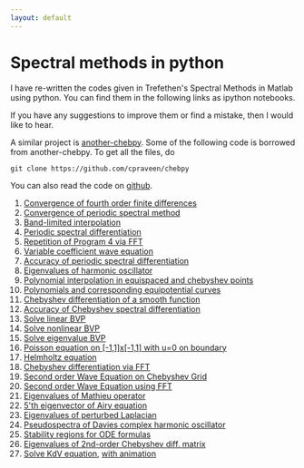 ```yaml
---
layout: default
---
```


# Spectral methods in python

I have re-written the codes given in Trefethen's Spectral Methods in Matlab using python. You can find them in the following links as ipython notebooks.

If you have any suggestions to improve them or find a mistake, then I would like to hear.

A similar project is [another-chebpy](https://github.com/nikola-m/another-chebpy). Some of the following code is borrowed from another-chebpy. To get all the files, do

```shell
git clone https://github.com/cpraveen/chebpy
```

You can also read the code on [github](https://github.com/cpraveen/chebpy).

<ol>

<li><a href="http://nbviewer.ipython.org/github/cpraveen/chebpy/blob/master/p01.ipynb" rel="nofollow" target="_blank">Convergence of fourth order finite differences</a></li>

<li><a href="http://nbviewer.ipython.org/github/cpraveen/chebpy/blob/master/p02.ipynb" rel="nofollow" target="_blank">Convergence of periodic spectral method</a></li>

<li><a href="http://nbviewer.ipython.org/github/cpraveen/chebpy/blob/master/p03.ipynb" rel="nofollow" target="_blank">Band-limited interpolation</a></li>

<li><a href="http://nbviewer.ipython.org/github/cpraveen/chebpy/blob/master/p04.ipynb" rel="nofollow" target="_blank">Periodic spectral differentiation</a></li>

<li><a href="http://nbviewer.ipython.org/github/cpraveen/chebpy/blob/master/p05.ipynb" rel="nofollow" target="_blank">Repetition of Program 4 via FFT</a></li>

<li><a href="http://nbviewer.ipython.org/github/cpraveen/chebpy/blob/master/p06.ipynb" rel="nofollow" target="_blank">Variable coefficient wave equation</a></li>

<li><a href="http://nbviewer.ipython.org/github/cpraveen/chebpy/blob/master/p07.ipynb" rel="nofollow" target="_blank">Accuracy of periodic spectral differentiation</a></li>

<li><a href="http://nbviewer.ipython.org/github/cpraveen/chebpy/blob/master/p08.ipynb" target="_blank">Eigenvalues of harmonic oscillator</a></li>

<li><a href="http://nbviewer.ipython.org/github/cpraveen/chebpy/blob/master/p09.ipynb" target="_blank">Polynomial interpolation in equispaced and chebyshev points</a></li>

<li><a href="http://nbviewer.ipython.org/github/cpraveen/chebpy/blob/master/p10.ipynb" target="_blank">Polynomials and corresponding equipotential curves</a></li>

<li><a href="http://nbviewer.ipython.org/github/cpraveen/chebpy/blob/master/p11.ipynb" target="_blank">Chebyshev differentiation of a smooth function</a></li>

<li><a href="http://nbviewer.ipython.org/github/cpraveen/chebpy/blob/master/p12.ipynb" target="_blank">Accuracy of Chebyshev spectral differentiation</a></li>

<li><a href="http://nbviewer.ipython.org/github/cpraveen/chebpy/blob/master/p13.ipynb" rel="nofollow" target="_blank">Solve linear BVP</a></li>

<li><a href="http://nbviewer.ipython.org/github/cpraveen/chebpy/blob/master/p14.ipynb" rel="nofollow" target="_blank">Solve nonlinear BVP</a></li>

<li><a href="http://nbviewer.ipython.org/github/cpraveen/chebpy/blob/master/p15.ipynb" rel="nofollow" target="_blank">Solve eigenvalue BVP</a></li>

<li><a href="http://nbviewer.ipython.org/github/cpraveen/chebpy/blob/master/p16.ipynb" rel="nofollow" target="_blank">Poisson equation on [-1,1]x[-1,1] with u=0 on boundary</a></li>

<li><a href="http://nbviewer.ipython.org/github/cpraveen/chebpy/blob/master/p17.ipynb" rel="nofollow" target="_blank">Helmholtz equation</a></li>

<li><a href="http://nbviewer.ipython.org/github/cpraveen/chebpy/blob/master/p18.ipynb" rel="nofollow" target="_blank">Chebyshev differentiation via FFT</a></li>

<li><a href="http://nbviewer.ipython.org/github/cpraveen/chebpy/blob/master/p19.ipynb" rel="nofollow" target="_blank">Second order Wave Equation on Chebyshev Grid</a></li>

<li><a href="http://nbviewer.ipython.org/github/cpraveen/chebpy/blob/master/p20.ipynb" rel="nofollow" target="_blank">Second order Wave Equation using FFT</a></li>

<li><a href="http://nbviewer.ipython.org/github/cpraveen/chebpy/blob/master/p21.ipynb" rel="nofollow" target="_blank">Eigenvalues of Mathieu operator</a></li>

<li><a href="http://nbviewer.ipython.org/github/cpraveen/chebpy/blob/master/p22.ipynb" rel="nofollow" target="_blank">5'th eigenvector of Airy equation</a></li>

<li><a href="http://nbviewer.ipython.org/github/cpraveen/chebpy/blob/master/p23.ipynb" rel="nofollow" target="_blank">Eigenvalues of perturbed Laplacian</a></li>

<li><a href="http://nbviewer.ipython.org/github/cpraveen/chebpy/blob/master/p24.ipynb" rel="nofollow" target="_blank">Pseudospectra of Davies complex harmonic oscillator</a></li>

<li><a href="http://nbviewer.ipython.org/github/cpraveen/chebpy/blob/master/p25.ipynb" rel="nofollow" target="_blank">Stability regions for ODE formulas</a></li>

<li><a href="http://nbviewer.ipython.org/github/cpraveen/chebpy/blob/master/p26.ipynb" rel="nofollow" target="_blank">Eigenvalues of 2nd-order Chebyshev diff. matrix</a></li>

<li><a href="http://nbviewer.ipython.org/github/cpraveen/chebpy/blob/master/p27.ipynb" rel="nofollow" target="_blank">Solve KdV equation</a>, <a href="http://nbviewer.ipython.org/github/cpraveen/chebpy/blob/master/p27b.ipynb" rel="nofollow" target="_blank">with animation</a></li>

</ol>
